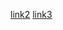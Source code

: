 [link2](https://babeljs.io/docs/en/next/babel-helpers.html)
[link3](https://neoattack.com/proyectos1/)